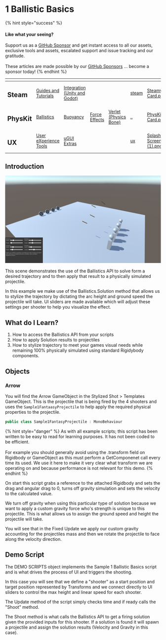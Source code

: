 # 1 Ballistic Basics

{% hint style="success" %}
#### Like what your seeing?

Support us as a [GitHub Sponsor](../../../../become-a-sponsor/) and get instant access to all our assets, exclusive tools and assets, escalated support and issue tracking and our gratitude.\
\
These articles are made possible by our [GitHub Sponsors](../../../../become-a-sponsor/) ... become a sponsor today!
{% endhint %}

<table data-view="cards"><thead><tr><th></th><th></th><th></th><th></th><th></th><th data-hidden data-card-target data-type="content-ref"></th><th data-hidden data-card-cover data-type="files"></th></tr></thead><tbody><tr><td><h2>Steam</h2></td><td><a href="../../../../company/steam/">Guides and Tutorials</a></td><td><a href="../../../steamworks/">Integration (Unity and Godot)</a></td><td></td><td></td><td><a href="../../../../company/steam/">steam</a></td><td><a href="../../../../.gitbook/assets/Steamworks Card.png">Steamworks Card.png</a></td></tr><tr><td><h2>PhysKit</h2></td><td><a href="1-ballistic-basics.md">Ballistics</a></td><td><a href="1-buoyancy-example.md">Buoyancy</a></td><td><a href="1-force-effect-fields.md">Force Effects</a></td><td><a href="2-verlet-spring-skinned-mesh.md">Verlet (Physics Bone)</a></td><td><a href="../../">..</a></td><td><a href="../../../../.gitbook/assets/PhysKit Card.png">PhysKit Card.png</a></td></tr><tr><td><h2>UX</h2></td><td><a href="../../../ux/learning/core-concepts/">User eXperience Tools</a></td><td><a href="../../../ux/learning/ugui-extras/">uGUI Extras</a></td><td></td><td></td><td><a href="../../../ux/">ux</a></td><td><a href="../../../../.gitbook/assets/Splash Screen (1).png">Splash Screen (1).png</a></td></tr></tbody></table>

## Introduction

![](<../../../../.gitbook/assets/image (180) (1) (1) (1) (1).png>)

This scene demonstrates the use of the Ballistics API to solve form a desired trajectory and to then apply that result to a physically simulated projectile.

In this example we make use of the Ballistics.Solution method that allows us to stylize the trajectory by dictating the arc height and ground speed the projectile will take. UI sliders are made available which will adjust these settings per shooter to help you visualize the effect.

## What do I Learn?

1. How to access the Ballistics API from your scripts
2. How to apply Solution results to projectiles
3. How to stylize trajectory to meet your games visual needs while remaining 100% physically simulated using standard Rigidybody components.

## Objects

### Arrow

You will find the Arrow GameObject in the Stylized Shot > Templates GameObject. This is the projectile that is being fired by the 4 shooters and uses the `Sample1FantaasyProjectile` to help apply the required physical properties to the projectile.

```csharp
public class Sample1FantasyProjectile : MonoBehaviour
```

{% hint style="danger" %}
As with all example scripts; this script has been written to be easy to read for learning purposes. It has not been coded to be efficient. \
\
For example you should generally avoid using the .transform field on Rigidbody or GameObject as this must perform a GetComponenet call every time its used. We use it here to make it very clear what transform we are operating on and because performance is not relevant for this demo.
{% endhint %}

On start this script grabs a reference to the attached Rigidbody and sets the drag and angular drag to 0, turns off gravity simulation and sets the velocity to the calculated value.

We turn off gravity when using this particular type of solution because we want to apply a custom gravity force who's strength is unique to this projectile. This is what allows us to assign the ground speed and height the projectile will take.

You will see that in the Fixed Update we apply our custom gravity accounting for the projectiles mass and then we rotate the projectile to face along the velocity direction.

## Demo Script

The DEMO SCRIPTS object implements the Sample 1 Ballistic Basics script and is what drives the process of UI and triggers the shooting.

In this case you will see that we define a "shooter" as a start position and target position represented by Transforms and we connect directly to UI sliders to control the max height and linear  speed for each shooter.

The Update method of the script simply checks time and if ready calls the "Shoot" method.

The Shoot method is what calls the Ballistics API to get a firing solution given the provided inputs for this shooter. If a solution is found it will spawn a projectile and assign the solution results (Velocity and Gravity in this case).
